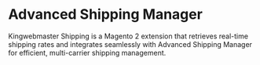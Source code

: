 # Advanced Shipping Manager
Kingwebmaster Shipping is a Magento 2 extension that retrieves real-time shipping rates and integrates seamlessly with Advanced Shipping Manager for efficient, multi-carrier shipping management.
